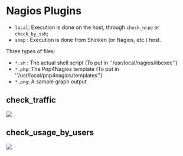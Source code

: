 # Nagios Plugins

- `local`: Execution is done on the host, through `check_nrpe` or `check_by_ssh`;
- `snmp` : Execution is done from Shinken (or Nagios, etc.) host.

Three types of files:

- `*.sh` : The actual shell script (To put in ''/usr/local/nagios/libexec'')
- `*.php`: The Pnp4Nagios template (To put in ''/usr/local/pnp4nagios/templates'')
- `*.png`: A sample graph output

## check_traffic
![](https://raw.github.com/mathieumd/nagios-plugins/master/local/check_traffic/check_traffic.png)

## check_usage_by_users
![](https://raw.github.com/mathieumd/nagios-plugins/master/local/check_usage_by_users/check_usage_by_users.png)

